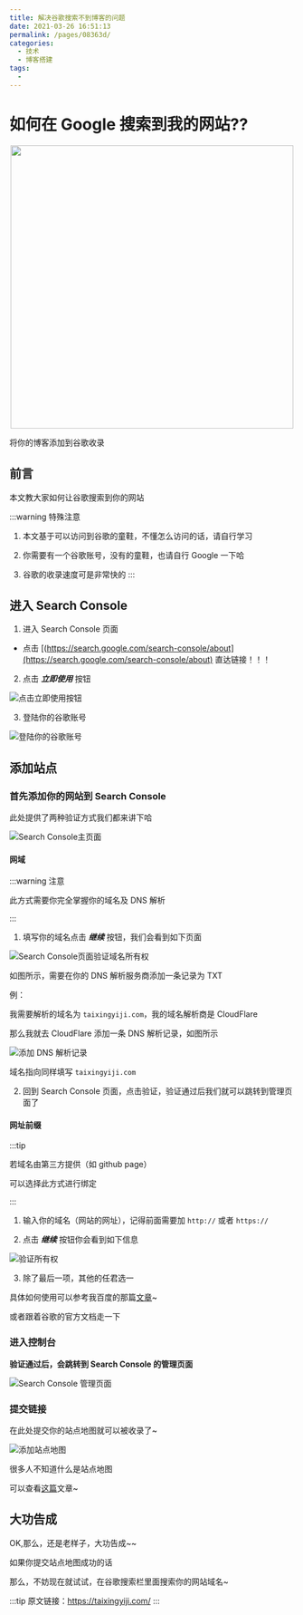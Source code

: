 ```yaml
---
title: 解决谷歌搜索不到博客的问题
date: 2021-03-26 16:51:13
permalink: /pages/08363d/
categories:
  - 技术
  - 博客搭建
tags:
  -
---
```


# 如何在 Google 搜索到我的网站??

<p align="center">
  <!-- <img src="https://cdn.jsdelivr.net/gh/taixingyiji/image_store@main/blog/vuepress/google/google.png" width="500"> -->
  <!-- <img src="https://gitee.com/gujunling/pic-go-image/raw/master/blog/20211221133943.png" width="500"> -->
  <img src="https://sweetheartjq.cn/images/d260fc2908a54b25a39568c2727852bc.png" width="500">
</p>

将你的博客添加到谷歌收录

<!-- more -->

## 前言

本文教大家如何让谷歌搜索到你的网站

:::warning 特殊注意

1. 本文基于可以访问到谷歌的童鞋，不懂怎么访问的话，请自行学习

2. 你需要有一个谷歌账号，没有的童鞋，也请自行 Google 一下哈

3. 谷歌的收录速度可是非常快的
   :::

## 进入 Search Console

1. 进入 Search Console 页面

- 点击 [(https://search.google.com/search-console/about](https://search.google.com/search-console/about) 直达链接！！！

2. 点击 **_立即使用_** 按钮

<!-- ![点击立即使用按钮](https://cdn.jsdelivr.net/gh/taixingyiji/image_store@main/blog/vuepress/google/1.png) -->

<!-- ![点击立即使用按钮](https://gitee.com/gujunling/pic-go-image/raw/master/blog/20211221134153.png) -->

![点击立即使用按钮](https://sweetheartjq.cn/images/2ce91a5ed008430884e90f9da67e889c.png)

3. 登陆你的谷歌账号

<!-- ![登陆你的谷歌账号](https://gitee.com/gujunling/pic-go-image/raw/master/blog/20211221134232.png) -->

![登陆你的谷歌账号](https://sweetheartjq.cn/images/bb9f5535775045aa81339be454c7cdbc.png)

## 添加站点

### 首先添加你的网站到 Search Console

此处提供了两种验证方式我们都来讲下哈

<!-- ![Search Console主页面](https://cdn.jsdelivr.net/gh/taixingyiji/image_store@main/blog/vuepress/google/3.png) -->

<!-- ![Search Console主页面](https://gitee.com/gujunling/pic-go-image/raw/master/blog/20211221134310.png) -->

![Search Console主页面](https://sweetheartjq.cn/images/e4d6e2cf583c4df29043e5ac45bafb1f.png)

#### 网域

:::warning 注意

此方式需要你完全掌握你的域名及 DNS 解析

:::

1. 填写你的域名点击 **_继续_** 按钮，我们会看到如下页面

<!-- ![Search Console页面点击继续](https://cdn.jsdelivr.net/gh/taixingyiji/image_store@main/blog/vuepress/google/4.png) -->

<!-- ![Search Console页面验证域名所有权](https://gitee.com/gujunling/pic-go-image/raw/master/blog/20211221134455.png) -->

![Search Console页面验证域名所有权](https://sweetheartjq.cn/images/f2787141c7f74f2b95dc5d3734f2e761.png)

如图所示，需要在你的 DNS 解析服务商添加一条记录为 TXT

例：

我需要解析的域名为 `taixingyiji.com`，我的域名解析商是 CloudFlare

那么我就去 CloudFlare 添加一条 DNS 解析记录，如图所示

<!-- ![添加 DNS 解析记录](https://cdn.jsdelivr.net/gh/taixingyiji/image_store@main/blog/vuepress/google/5.png) -->

<!-- ![添加 DNS 解析记录](https://gitee.com/gujunling/pic-go-image/raw/master/blog/20211221134728.png) -->

![添加 DNS 解析记录](https://sweetheartjq.cn/images/4c4ed682053d4af1ac906860552ea60f.png)

域名指向同样填写 `taixingyiji.com`

2. 回到 Search Console 页面，点击验证，验证通过后我们就可以跳转到管理页面了

#### 网址前缀

:::tip

若域名由第三方提供（如 github page）

可以选择此方式进行绑定

:::

1. 输入你的域名（网站的网址），记得前面需要加 `http://` 或者 `https://`

2. 点击 **_继续_** 按钮你会看到如下信息

<!-- ![验证所有权](https://cdn.jsdelivr.net/gh/taixingyiji/image_store@main/blog/vuepress/google/6.png) -->

<!-- ![验证所有权](https://gitee.com/gujunling/pic-go-image/raw/master/blog/20211221134954.png) -->

![验证所有权](https://sweetheartjq.cn/images/60042f2060ba4d22bb72967c2bca715c.png)

3. 除了最后一项，其他的任君选一

具体如何使用可以参考我百度的那篇[文章](https://taixingyiji.com/search/baidu/#%E9%AA%8C%E8%AF%81%E4%BD%A0%E7%9A%84%E7%BD%91%E7%AB%99)~

或者跟着谷歌的官方文档走一下

### 进入控制台

**验证通过后，会跳转到 Search Console 的管理页面**

<!-- ![Search Console 管理页面](https://cdn.jsdelivr.net/gh/taixingyiji/image_store@main/blog/vuepress/google/7.png) -->

<!-- ![Search Console 管理页面](https://gitee.com/gujunling/pic-go-image/raw/master/blog/20211221135104.png) -->

![Search Console 管理页面](https://sweetheartjq.cn/images/e88e5c2c0e484a5cb8d3d39b9b5f7fa1.png)

### 提交链接

在此处提交你的站点地图就可以被收录了~

<!-- ![添加站点地图](https://cdn.jsdelivr.net/gh/taixingyiji/image_store@main/blog/vuepress/google/8.png) -->

<!-- ![添加站点地图](https://gitee.com/gujunling/pic-go-image/raw/master/blog/20211221140134.png) -->

![添加站点地图](https://sweetheartjq.cn/images/e17145974be74323993d2c6f2de4877f.png)

很多人不知道什么是站点地图

可以查看[这篇](https://taixingyiji.com/search/google/sitemap)文章~

## 大功告成

OK,那么，还是老样子，大功告成~~

如果你提交站点地图成功的话

那么，不妨现在就试试，在谷歌搜索栏里面搜索你的网站域名~

:::tip
原文链接：https://taixingyiji.com/
:::
